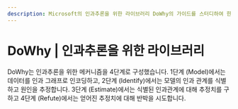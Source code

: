 ```yaml
---
description: Microsoft의 인과추론을 위한 라이브러리 DoWhy의 가이드를 스터디하여 한국어 자료로 생성한 깃북입니다.
---
```


# DoWhy | 인과추론을 위한 라이브러리

DoWhy는 인과추론을 위한 메커니즘을 4단계로 구성했습니다. 1단계 (Model)에서는 데이터를 인과 그래프로 인코딩하고, 2단계 (Identify)에서는 모델의 인과 관계를 식별하고 원인을 추정합니다. 3단계 (Estimate)에서는 식별된 인과관계에 대해 추정치를 구하고 4단계 (Refute)에서는 얻어진 추정치에 대해 반박을 시도합니다.

